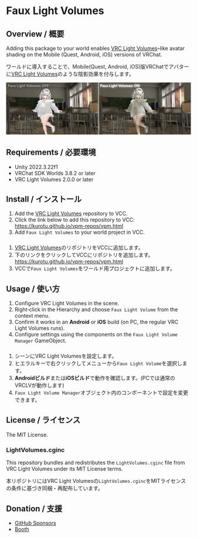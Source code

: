 # Faux Light Volumes

## Overview / 概要

Adding this package to your world enables [VRC Light Volumes](https://github.com/REDSIM/VRCLightVolumes)–like avatar shading on the Mobile (Quest, Android, iOS) versions of VRChat.

ワールドに導入することで、Mobile(Quest, Android, iOS)版VRChatでアバターに[VRC Light Volumes](https://github.com/REDSIM/VRCLightVolumes)のような陰影効果を付与します。

![Faux Light Volumes Preview](./Images/Preview.png)

## Requirements / 必要環境

- Unity 2022.3.22f1
- VRChat SDK Worlds 3.8.2 or later
- VRC Light Volumes 2.0.0 or later

## Install / インストール

1. Add the [VRC Light Volumes](https://github.com/REDSIM/VRCLightVolumes?tab=readme-ov-file#Installation-through-VRChat-Creator-Companion) repository to VCC.
2. Click the link below to add this repository to VCC:
    https://kurotu.github.io/vpm-repos/vpm.html
3. Add `Faux Light Volumes` to your world project in VCC.

###

1. [VRC Light Volumes](https://github.com/REDSIM/VRCLightVolumes?tab=readme-ov-file#Installation-through-VRChat-Creator-Companion)のリポジトリをVCCに追加します。
2. 下のリンクをクリックしてVCCにリポジトリを追加します。
    https://kurotu.github.io/vpm-repos/vpm.html
3. VCCで`Faux Light Volumes`をワールド用プロジェクトに追加します。

## Usage / 使い方

1. Configure VRC Light Volumes in the scene.
2. Right‑click in the Hierarchy and choose `Faux Light Volume` from the context menu.
3. Confirm it works in an **Android** or **iOS** build (on PC, the regular VRC Light Volumes runs).
4. Configure settings using the components on the `Faux Light Volume Manager` GameObject.

###

1. シーンにVRC Light Volumesを設定します。
2. ヒエラルキーで右クリックしてメニューから`Faux Light Volume`を選択します。
3. **Androidビルド**または**iOSビルド**で動作を確認します。(PCでは通常のVRCLVが動作します)
4. `Faux Light Volume Manager`オブジェクト内のコンポーネントで設定を変更できます。

## License / ライセンス

The MIT License.

### LightVolumes.cginc

This repository bundles and redistributes the `LightVolumes.cginc` file from VRC Light Volumes under its MIT License terms.

本リポジトリにはVRC Light Volumesの`LightVolumes.cginc`をMITライセンスの条件に基づき同梱・再配布しています。

## Donation / 支援

- [GitHub Sponsors](https://github.com/sponsors/kurotu)
- [Booth](#)
